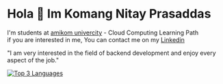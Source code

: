 Hola 👋 Im Komang Nitay Prasaddas
===============================
I'm students at [amikom univercity]() - Cloud Computing Learning Path \
if you are interested in me, You can contact me on my [Linkedin](https://www.linkedin.com/in/nitay-prasaddas-7aba8026b/)

"I am very interested in the field of backend development and enjoy every aspect of the job." 

<a href="https://github.com/Jhonitay" align="left"><img src="https://github-readme-stats.vercel.app/api/top-langs/?username=Jhonitay&langs_count=3&title_color=0891b2&text_color=ffffff&icon_color=0891b2&bg_color=1c1917&hide_border=true&locale=en&custom_title=Top%20%Languages" alt="Top 3 Languages" /></a>

